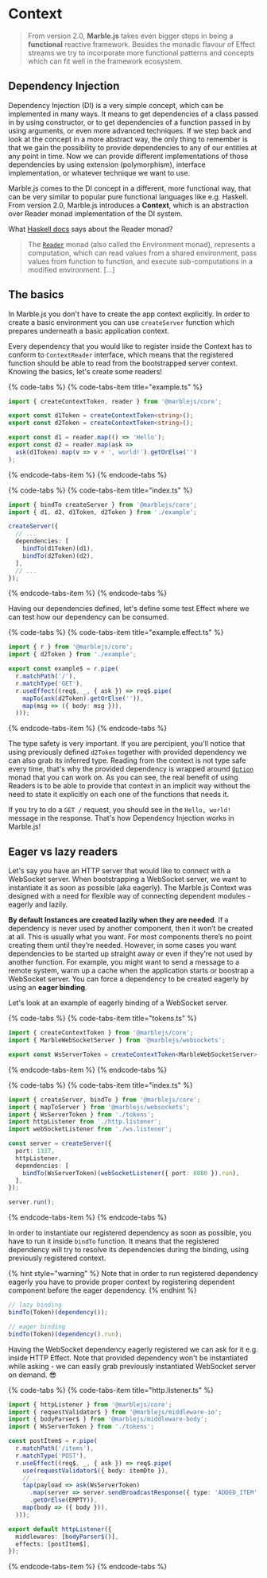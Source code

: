 # Context

> From version 2.0, **Marble.js** takes even bigger steps in being a **functional** reactive framework. Besides the monadic flavour of Effect streams we try to incorporate more functional patterns and concepts which can fit well in the framework ecosystem.

## Dependency Injection

Dependency Injection \(DI\) is a very simple concept, which can be implemented in many ways. It means to get dependencies of a class passed in by using constructor, or to get dependencies of a function passed in by using arguments, or even more advanced techniques. If we step back and look at the concept in a more abstract way, the only thing to remember is that we gain the possibility to provide dependencies to any of our entities at any point in time. Now we can provide different implementations of those dependencies by using extension \(polymorphism\), interface implementation, or whatever technique we want to use.

Marble.js comes to the DI concept in a different, more functional way, that can be very similar to popular pure functional languages like e.g. Haskell. From version 2.0, Marble.js introduces a **Context**, which is an abstraction over Reader monad implementation of the DI system.

What [Haskell docs](http://hackage.haskell.org/package/mtl-2.2.2/docs/Control-Monad-Reader.html) says about the Reader monad?

> The [`Reader`](http://hackage.haskell.org/package/mtl-2.2.2/docs/Control-Monad-Reader.html#t:Reader) monad \(also called the Environment monad\), represents a computation, which can read values from a shared environment, pass values from function to function, and execute sub-computations in a modified environment. \[...\]

## The basics

In Marble.js you don't have to create the app context explicitly. In order to create a basic environment you can use `createServer` function which prepares underneath a basic application context.

Every dependency that you would like to register inside the Context has to conform to `ContextReader` interface, which means that the registered function should be able to read from the bootstrapped server context. Knowing the basics, let's create some readers!

{% code-tabs %}
{% code-tabs-item title="example.ts" %}
```typescript
import { createContextToken, reader } from '@marblejs/core';

export const d1Token = createContextToken<string>();
export const d2Token = createContextToken<string>();

export const d1 = reader.map(() => 'Hello');
export const d2 = reader.map(ask =>
  ask(d1Token).map(v => v + ', world!').getOrElse('')
);
```
{% endcode-tabs-item %}
{% endcode-tabs %}

{% code-tabs %}
{% code-tabs-item title="index.ts" %}
```typescript
import { bindTo createServer } from '@marblejs/core';
import { d1, d2, d1Token, d2Token } from './example';

createServer({
  // ...
  dependencies: [
    bindTo(d1Token)(d1),
    bindTo(d2Token)(d2),
  ],
  // ...
});
```
{% endcode-tabs-item %}
{% endcode-tabs %}

Having our dependencies defined, let's define some test Effect where we can test how our dependency can be consumed.

{% code-tabs %}
{% code-tabs-item title="example.effect.ts" %}
```typescript
import { r } from '@marblejs/core';
import { d2Token } from './example';

export const example$ = r.pipe(
  r.matchPath('/'),
  r.matchType('GET'),
  r.useEffect((req$, _, { ask }) => req$.pipe(
    mapTo(ask(d2Token).getOrElse('')),
    map(msg => ({ body: msg })),
  )));
```
{% endcode-tabs-item %}
{% endcode-tabs %}

The type safety is very important. If you are percipient, you'll notice that using previously defined `d2Token` together with provided dependency we can also grab its inferred type. Reading from the context is not type safe every time, that's why the provided dependency is wrapped around [`Option`](https://gcanti.github.io/fp-ts/Option.html) monad that you can work on. As you can see, the real benefit of using Readers is to be able to provide that context in an implicit way without the need to state it explicitly on each one of the functions that needs it.

If you try to do a `GET /` request, you should see in the `Hello, world!` message in the response. That's how Dependency Injection works in Marble.js!

## Eager vs lazy readers

Let's say you have an HTTP server that would like to connect with a WebSocket server. When bootstrapping a WebSocket server, we want to instantiate it as soon as possible \(aka eagerly\). The Marble.js Context was designed with a need for flexible way of connecting dependent modules - eagerly and lazily.

**By default Instances are created lazily when they are needed**. If a dependency is never used by another component, then it won’t be created at all. This is usually what you want. For most components there’s no point creating them until they’re needed. However, in some cases you want dependencies to be started up straight away or even if they’re not used by another function. For example, you might want to send a message to a remote system, warm up a cache when the application starts or boostrap a WebSocket server. You can force a dependency to be created eagerly by using an **eager binding**.

Let's look at an example of eagerly binding of a WebSocket server.

{% code-tabs %}
{% code-tabs-item title="tokens.ts" %}
```typescript
import { createContextToken } from '@marblejs/core';
import { MarbleWebSocketServer } from '@marblejs/websockets';

export const WsServerToken = createContextToken<MarbleWebSocketServer>();
```
{% endcode-tabs-item %}
{% endcode-tabs %}

{% code-tabs %}
{% code-tabs-item title="index.ts" %}
```typescript
import { createServer, bindTo } from '@marblejs/core';
import { mapToServer } from '@marblejs/websockets';
import { WsServerToken } from './tokens';
import httpListener from './http.listener';
import webSocketListener from './ws.listener';

const server = createServer({
  port: 1337,
  httpListener,
  dependencies: [
    bindTo(WsServerToken)(webSocketListener({ port: 8080 }).run),
  ],
});

server.run();
```
{% endcode-tabs-item %}
{% endcode-tabs %}

In order to instantiate our registered dependency as soon as possible, you have to run it inside `bindTo` function. It means that the registered dependency will try to resolve its dependencies during the binding, using previously registered context.

{% hint style="warning" %}
Note that in order to run registered dependency eagerly you have to provide proper context by registering dependent component before the eager dependency.
{% endhint %}

```typescript
// lazy binding
bindTo(Token)(dependency());

// eager binding
bindTo(Token)(dependency().run);
```

Having the WebSocket dependency eagerly registered we can ask for it e.g. inside HTTP Effect. Note that provided dependency won't be instantiated while asking - we can easily grab previously instantiated WebSocket server on demand. 😎

{% code-tabs %}
{% code-tabs-item title="http.listener.ts" %}
```typescript
import { httpListener } from '@marblejs/core';
import { requestValidator$ } from '@marblejs/middleware-io';
import { bodyParser$ } from '@marblejs/middleware-body';
import { WsServerToken } from './tokens';

const postItem$ = r.pipe(
  r.matchPath('/items'),
  r.matchType('POST'),
  r.useEffect((req$, _, { ask }) => req$.pipe(
    use(requestValidator$({ body: itemDto }),
    // ...
    tap(payload => ask(WsServerToken)
      .map(server => server.sendBroadcastResponse({ type: 'ADDED_ITEM', payload }))
      .getOrElse(EMPTY)),
    map(body => ({ body })),
  )));

export default httpListener({
  middlewares: [bodyParser$()],
  effects: [postItem$],
});
```
{% endcode-tabs-item %}
{% endcode-tabs %}

